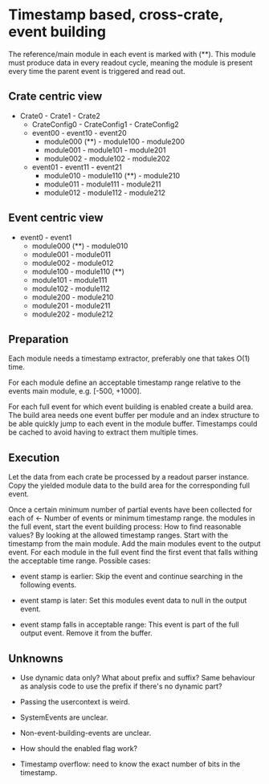 Timestamp based, cross-crate, event building
============================================

The reference/main module in each event is marked with (**). This module must
produce data in every readout cycle, meaning the module is present every time
the parent event is triggered and read out.

Crate centric view
------------------

- Crate0                - Crate1                - Crate2
  - CrateConfig0          - CrateConfig1          - CrateConfig2
  - event00               - event10               - event20
    - module000 (**)        - module100             - module200
    - module001             - module101             - module201
    - module002             - module102             - module202
  - event01               - event11               - event21
    - module010             - module110 (**)        - module210
    - module011             - module111             - module211
    - module012             - module112             - module212


Event centric view
------------------

- event0                - event1
  - module000 (**)        - module010
  - module001             - module011
  - module002             - module012
  - module100             - module110 (**)
  - module101             - module111
  - module102             - module112
  - module200             - module210
  - module201             - module211
  - module202             - module212

Preparation
-----------

Each module needs a timestamp extractor, preferably one that takes O(1) time.

For each module define an acceptable timestamp range relative to the events
main module, e.g. [-500, +1000].

For each full event for which event building is enabled create a build area.
The build area needs one event buffer per module and an index structure to be
able quickly jump to each event in the module buffer. Timestamps could be
cached to avoid having to extract them multiple times.

Execution
---------

Let the data from each crate be processed by a readout parser instance. Copy
the yielded module data to the build area for the corresponding full event.

Once a certain minimum number of partial events have been collected for each of     <-  Number of events or minimum timestamp range.
the modules in the full event, start the event building process:                        How to find reasonable values? By looking at
                                                                                        the allowed timestamp ranges.
Start with the timestamp from the main module. Add the main modules event to
the output event. For each module in the full event find the first event that
falls withing the acceptable time range. Possible cases:

  - event stamp is earlier:
    Skip the event and continue searching in the following events.

  - event stamp is later:
    Set this modules event data to null in the output event.

  - event stamp falls in acceptable range:
    This event is part of the full output event. Remove it from the buffer.

Unknowns
---------
* Use dynamic data only? What about prefix and suffix? Same behaviour as analysis
  code to use the prefix if there's no dynamic part?

* Passing the usercontext is weird.

* SystemEvents are unclear.

* Non-event-building-events are unclear.

* How should the enabled flag work?

* Timestamp overflow: need to know the exact number of bits in the timestamp.
